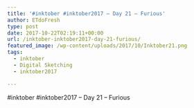 ```yaml
---
title: '#inktober #inktober2017 – Day 21 – Furious'
author: ETdoFresh
type: post
date: 2017-10-22T02:19:11+00:00
url: /inktober-inktober2017-day-21-furious/
featured_image: /wp-content/uploads/2017/10/Inktober21.png
tags:
  - inktober
  - Digital Sketching
  - inktober2017

---
```

#inktober #inktober2017 – Day 21 – Furious